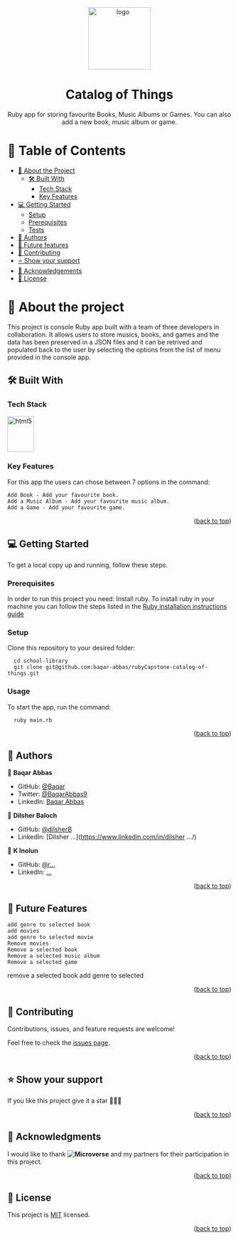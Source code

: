 <a name="readme-top"></a>

<div align="center">


<img src="library_logo.png" alt="logo" width="140"  height="auto" />

  <h1><b> Catalog of Things</b></h3>

  <p> Ruby app for storing favourite Books, Music Albums or Games.
You can also add a new book, music album or game. </p>

</div>

<!-- TABLE OF CONTENTS -->

# 📗 Table of Contents

- [📖 About the Project](#about-project)
  - [🛠 Built With](#built-with)
    - [Tech Stack](#tech-stack)
    - [Key Features](#key-features)
- [💻 Getting Started](#getting-started)
  - [Setup](#setup)
  - [Prerequisites](#prerequisites)
  - [Tests](#tests)
- [👥 Authors](#authors)
- [🔮 Future features](#future-features)
- [🤝 Contributing](#contributing)
- [⭐️ Show your support](#support)
- [🙏 Acknowledgements](#acknowledgements)
- [📝 License](#license)

<!-- PROJECT DESCRIPTION -->

# 📖 About the project <a name="about-project"></a>


This project is console Ruby app built with a team of three developers in collaboration. It allows users to store musics, books, and games and the data has been preserved in a JSON files and it can be retrived and populated back to the user by selecting the options from the list of menu provided in the console app. 



## 🛠 Built With <a name="built-with"></a>

### Tech Stack <a name="tech-stack"></a>

<a href="https://www.ruby-lang.org/en/" target="_blank"><img align="center" src="https://upload.wikimedia.org/wikipedia/commons/7/73/Ruby_logo.svg" alt="html5" width="60" height="80"/></a>

<!-- Features -->

### Key Features <a name="key-features"></a>

For this app the users can chose between 7 options in the command:

    Add Book - Add your favourite book.
    Add a Music Album - Add your favourite music album.
    Add a Game - Add your favourite game.


<p align="right">(<a href="#readme-top">back to top</a>)</p>

<!-- GETTING STARTED -->

## 💻 Getting Started <a name="getting-started"></a>


To get a local copy up and running, follow these steps.

### Prerequisites

In order to run this project you need:
Install ruby. To install ruby in your machine you can follow the steps listed in the [Ruby installation instructions guide](https://github.com/microverseinc/curriculum-ruby/blob/main/simple-ruby/articles/ruby_installation_instructions.md)

### Setup

Clone this repository to your desired folder:
```
  cd school-library
  git clone git@github.com:baqar-abbas/rubyCapstone-catalog-of-things.git
```

### Usage

To start the app, run the command:
```
  ruby main.rb
```


<p align="right">(<a href="#readme-top">back to top</a>)</p>

<!-- AUTHORS -->

## 👥 Authors <a name="authors"></a>

👤 **Baqar Abbas**

- GitHub: [@Baqar](https://github.com/baqar-abbas)
- Twitter: [@BaqarAbbas9](https://twitter.com/BaqarAbbas9)
- LinkedIn: [Baqar Abbas](https://www.linkedin.com/in/baqar-abbas/)

👤 **Dilsher Baloch**

- GitHub: [@dilsherB](https://github.com/dilsherB)
- LinkedIn: [Dilsher ...](https://www.linkedin.com/in/dilsher .../)

👤 **K Inolun**

- GitHub: [@r...](https://github.com/...)
- LinkedIn: [...](https://www.linkedin.com/in/.../)

<p align="right">(<a href="#readme-top">back to top</a>)</p>

<!-- FUTURE FEATURES -->

## 🔮 Future Features <a name="future-features"></a>

    add genre to selected book
    add movies
    add genre to selected movie
    Remove movies
    Remove a selected book
    Remove a selected music album
    Remove a selected game

remove a selected book add genre to selected 

<p align="right">(<a href="#readme-top">back to top</a>)</p>

<!-- CONTRIBUTING -->

## 🤝 Contributing <a name="contributing"></a>

Contributions, issues, and feature requests are welcome!

Feel free to check the [issues page](../../issues/).

<p align="right">(<a href="#readme-top">back to top</a>)</p>

<!-- SUPPORT -->

## ⭐️ Show your support <a name="support"></a>

If you like this project give it a star 🌟🌟🌟

<p align="right">(<a href="#readme-top">back to top</a>)</p>

<!-- ACKNOWLEDGEMENTS -->

## 🙏 Acknowledgments <a name="acknowledgements"></a>


I would like to thank **![Microverse](https://img.shields.io/badge/Microverse-blueviolet)** and my partners for their participation in this project. 

<p align="right">(<a href="#readme-top">back to top</a>)</p>

<!-- LICENSE -->

## 📝 License <a name="license"></a>

This project is [MIT](https://github.com/baqar-abbas/rubyCapstone-catalog-of-things/LICENSE.md) licensed.

<p align="right">(<a href="#readme-top">back to top</a>)</p>
